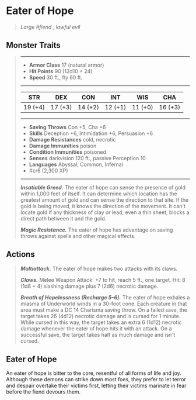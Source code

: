 # Eater of Hope
>*Large #fiend , lawful evil*
## Monster Traits
>___
>- **Armor Class** 17 (natural armor)
>- **Hit Points** 90 (12d10 + 24)
>- **Speed** 30 ft., fly 60 ft.
>___
>|STR|DEX|CON|INT|WIS|CHA|
>|:---:|:---:|:---:|:---:|:---:|:---:|
>|19 (+4)|17 (+3)|14 (+2)|12 (+1)|11 (+0)|16 (+3)|
>___
>- **Saving Throws** Con +5, Cha +6
>- **Skills** Deception +6, Intimidation +6, Persuasion +6
>- **Damage Resistances** cold, necrotic
>- **Damage Immunities** poison
>- **Condition Immunities** poisoned
>- **Senses** darkvision 120 ft., passive Perception 10
>- **Languages** Abyssal, Common, Infernal
>- #cr6 (2,300 XP)
>___
>***Insatiable Greed.*** The eater of hope can sense the presence of gold within 1,000 feet of itself. It can determine which location has the greatest amount of gold and can sense the direction to that site. If the gold is being moved, it knows the direction of the movement. It can't locate gold if any thickness of clay or lead, even a thin sheet, blocks a direct path between it and the gold.  
>
>***Magic Resistance.*** The eater of hope has advantage on saving throws against spells and other magical effects.  
>
## Actions
>***Multiattack.*** The eater of hope makes two attacks with its claws.  
>
>***Claws.*** Melee Weapon Attack: +7 to hit, reach 5 ft., one target. Hit: 8 (1d8 + 4) slashing damage plus 7 (2d6) necrotic damage.  
>
>***Breath of Hopelessness (Recharge 5–6).*** The eater of hope exhales a miasma of Underworld winds in a 30-foot cone. Each creature in that area must make a DC 14 Charisma saving throw. On a failed save, the target takes 26 (4d12) necrotic damage and is cursed for 1 minute. While cursed in this way, the target takes an extra 6 (1d12) necrotic damage whenever the eater of hope hits it with an attack. On a successful save, the target takes half as much damage and isn't cursed.
## Eater of Hope
An eater of hope is bitter to the core, resentful of all forms of life and joy. Although these demons can strike down most foes, they prefer to let terror and despair overtake their victims first, letting their victims marinate in fear before the fiend devours them.